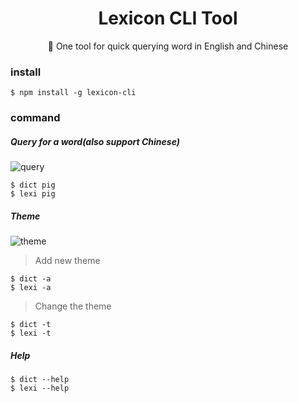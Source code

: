 <div align="center">
  <h1 style="border:0">Lexicon CLI Tool</h1>
  📌 One tool for quick querying word in English and Chinese 
</div>

### install

```shell
$ npm install -g lexicon-cli
```

### command

##### Query for a word(also support Chinese)

![query](https://raw.githubusercontent.com/RogerZZZZZ/lexicon-cli/master/gif/query.gif)

```shell
$ dict pig
$ lexi pig
```

##### Theme

![theme](https://raw.githubusercontent.com/RogerZZZZZ/lexicon-cli/master/gif/theme.gif)

> Add new theme

```shell
$ dict -a
$ lexi -a
```

> Change the theme

```shell
$ dict -t
$ lexi -t
```


##### Help

```shell
$ dict --help
$ lexi --help
```